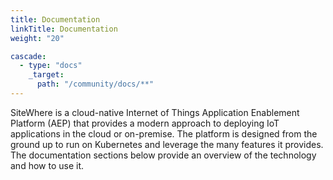 ```yaml
---
title: Documentation
linkTitle: Documentation
weight: "20"

cascade:
  - type: "docs"
    _target:
      path: "/community/docs/**"
---
```


SiteWhere is a cloud-native Internet of Things Application Enablement Platform (AEP) that provides a modern approach to deploying IoT applications in the cloud or on-premise. The platform is designed from the ground up to run on Kubernetes and leverage the many features it provides. The documentation sections below provide an overview of the technology and how to use it.
